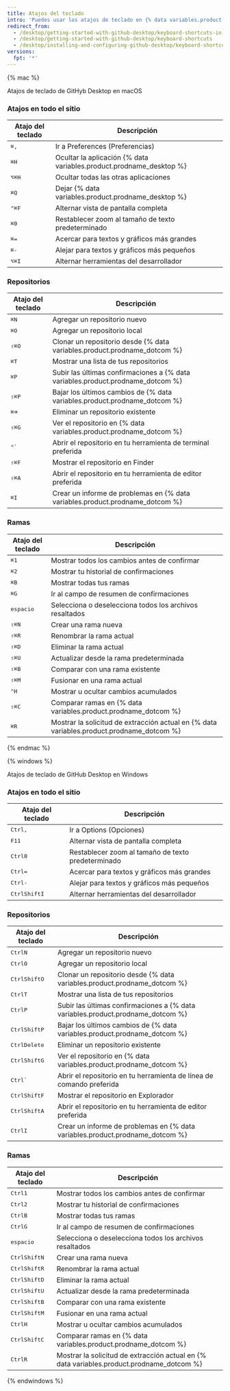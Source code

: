 ```yaml
---
title: Atajos del teclado
intro: 'Puedes usar los atajos de teclado en {% data variables.product.prodname_desktop %}.'
redirect_from:
  - /desktop/getting-started-with-github-desktop/keyboard-shortcuts-in-github-desktop/
  - /desktop/getting-started-with-github-desktop/keyboard-shortcuts
  - /desktop/installing-and-configuring-github-desktop/keyboard-shortcuts
versions:
  fpt: '*'
---
```

{% mac %}

Atajos de teclado de GitHyb Desktop en macOS

### Atajos en todo el sitio

| Atajo del teclado                    | Descripción                                                              |
| ------------------------------------ | ------------------------------------------------------------------------ |
| <kbd>⌘</kbd><kbd>,</kbd>             | Ir a Preferences (Preferencias)                                          |
| <kbd>⌘</kbd><kbd>H</kbd>             | Ocultar la aplicación {% data variables.product.prodname_desktop %} |
| <kbd>⌥</kbd><kbd>⌘</kbd><kbd>H</kbd> | Ocultar todas las otras aplicaciones                                     |
| <kbd>⌘</kbd><kbd>Q</kbd>             | Dejar {% data variables.product.prodname_desktop %}                 |
| <kbd>⌃</kbd><kbd>⌘</kbd><kbd>F</kbd> | Alternar vista de pantalla completa                                      |
| <kbd>⌘</kbd><kbd>0</kbd>             | Restablecer zoom al tamaño de texto predeterminado                       |
| <kbd>⌘</kbd><kbd>=</kbd>             | Acercar para textos y gráficos más grandes                               |
| <kbd>⌘</kbd><kbd>-</kbd>             | Alejar para textos y gráficos más pequeños                               |
| <kbd>⌥</kbd><kbd>⌘</kbd><kbd>I</kbd> | Alternar herramientas del desarrollador                                  |

### Repositorios

| Atajo del teclado                    | Descripción                                                                          |
| ------------------------------------ | ------------------------------------------------------------------------------------ |
| <kbd>⌘</kbd><kbd>N</kbd>             | Agregar un repositorio nuevo                                                         |
| <kbd>⌘</kbd><kbd>O</kbd>             | Agregar un repositorio local                                                         |
| <kbd>⇧</kbd><kbd>⌘</kbd><kbd>O</kbd> | Clonar un repositorio desde {% data variables.product.prodname_dotcom %}        |
| <kbd>⌘</kbd><kbd>T</kbd>             | Mostrar una lista de tus repositorios                                                |
| <kbd>⌘</kbd><kbd>P</kbd>             | Subir las últimas confirmaciones a {% data variables.product.prodname_dotcom %} |
| <kbd>⇧</kbd><kbd>⌘</kbd><kbd>P</kbd> | Bajar los últimos cambios de {% data variables.product.prodname_dotcom %}       |
| <kbd>⌘</kbd><kbd>⌫</kbd>             | Eliminar un repositorio existente                                                    |
| <kbd>⇧</kbd><kbd>⌘</kbd><kbd>G</kbd> | Ver el repositorio en {% data variables.product.prodname_dotcom %}              |
| <kbd>⌃</kbd><kbd>&grave;</kbd>       | Abrir el repositorio en tu herramienta de terminal preferida                         |
| <kbd>⇧</kbd><kbd>⌘</kbd><kbd>F</kbd> | Mostrar el repositorio en Finder                                                     |
| <kbd>⇧</kbd><kbd>⌘</kbd><kbd>A</kbd> | Abrir el repositorio en tu herramienta de editor preferida                           |
| <kbd>⌘</kbd><kbd>I</kbd>             | Crear un informe de problemas en {% data variables.product.prodname_dotcom %}   |

### Ramas

| Atajo del teclado                    | Descripción                                                                                    |
| ------------------------------------ | ---------------------------------------------------------------------------------------------- |
| <kbd>⌘</kbd><kbd>1</kbd>             | Mostrar todos los cambios antes de confirmar                                                   |
| <kbd>⌘</kbd><kbd>2</kbd>             | Mostrar tu historial de confirmaciones                                                         |
| <kbd>⌘</kbd><kbd>B</kbd>             | Mostrar todas tus ramas                                                                        |
| <kbd>⌘</kbd><kbd>G</kbd>             | Ir al campo de resumen de confirmaciones                                                       |
| <kbd>espacio</kbd>                   | Selecciona o deselecciona todos los archivos resaltados                                        |
| <kbd>⇧</kbd><kbd>⌘</kbd><kbd>N</kbd> | Crear una rama nueva                                                                           |
| <kbd>⇧</kbd><kbd>⌘</kbd><kbd>R</kbd> | Renombrar la rama actual                                                                       |
| <kbd>⇧</kbd><kbd>⌘</kbd><kbd>D</kbd> | Eliminar la rama actual                                                                        |
| <kbd>⇧</kbd><kbd>⌘</kbd><kbd>U</kbd> | Actualizar desde la rama predeterminada                                                        |
| <kbd>⇧</kbd><kbd>⌘</kbd><kbd>B</kbd> | Comparar con una rama existente                                                                |
| <kbd>⇧</kbd><kbd>⌘</kbd><kbd>M</kbd> | Fusionar en una rama actual                                                                    |
| <kbd>⌃</kbd><kbd>H</kbd>             | Mostrar u ocultar cambios acumulados                                                           |
| <kbd>⇧</kbd><kbd>⌘</kbd><kbd>C</kbd> | Comparar ramas en {% data variables.product.prodname_dotcom %}                            |
| <kbd>⌘</kbd><kbd>R</kbd>             | Mostrar la solicitud de extracción actual en {% data variables.product.prodname_dotcom %} |

{% endmac %}

{% windows %}

Atajos de teclado de GitHub Desktop en Windows

### Atajos en todo el sitio

| Atajo del teclado                           | Descripción                                        |
| ------------------------------------------- | -------------------------------------------------- |
| <kbd>Ctrl</kbd><kbd>,</kbd>                 | Ir a Options (Opciones)                            |
| <kbd>F11</kbd>                              | Alternar vista de pantalla completa                |
| <kbd>Ctrl</kbd><kbd>0</kbd>                 | Restablecer zoom al tamaño de texto predeterminado |
| <kbd>Ctrl</kbd><kbd>=</kbd>                 | Acercar para textos y gráficos más grandes         |
| <kbd>Ctrl</kbd><kbd>-</kbd>                 | Alejar para textos y gráficos más pequeños         |
| <kbd>Ctrl</kbd><kbd>Shift</kbd><kbd>I</kbd> | Alternar herramientas del desarrollador            |

### Repositorios

| Atajo del teclado                           | Descripción                                                                          |
| ------------------------------------------- | ------------------------------------------------------------------------------------ |
| <kbd>Ctrl</kbd><kbd>N</kbd>                 | Agregar un repositorio nuevo                                                         |
| <kbd>Ctrl</kbd><kbd>O</kbd>                 | Agregar un repositorio local                                                         |
| <kbd>Ctrl</kbd><kbd>Shift</kbd><kbd>O</kbd> | Clonar un repositorio desde {% data variables.product.prodname_dotcom %}        |
| <kbd>Ctrl</kbd><kbd>T</kbd>                 | Mostrar una lista de tus repositorios                                                |
| <kbd>Ctrl</kbd><kbd>P</kbd>                 | Subir las últimas confirmaciones a {% data variables.product.prodname_dotcom %} |
| <kbd>Ctrl</kbd><kbd>Shift</kbd><kbd>P</kbd> | Bajar los últimos cambios de {% data variables.product.prodname_dotcom %}       |
| <kbd>Ctrl</kbd><kbd>Delete</kbd>            | Eliminar un repositorio existente                                                    |
| <kbd>Ctrl</kbd><kbd>Shift</kbd><kbd>G</kbd> | Ver el repositorio en {% data variables.product.prodname_dotcom %}              |
| <kbd>Ctrl</kbd><kbd>&grave;</kbd>           | Abrir el repositorio en tu herramienta de línea de comando preferida                 |
| <kbd>Ctrl</kbd><kbd>Shift</kbd><kbd>F</kbd> | Mostrar el repositorio en Explorador                                                 |
| <kbd>Ctrl</kbd><kbd>Shift</kbd><kbd>A</kbd> | Abrir el repositorio en tu herramienta de editor preferida                           |
| <kbd>Ctrl</kbd><kbd>I</kbd>                 | Crear un informe de problemas en {% data variables.product.prodname_dotcom %}   |

### Ramas

| Atajo del teclado                           | Descripción                                                                                    |
| ------------------------------------------- | ---------------------------------------------------------------------------------------------- |
| <kbd>Ctrl</kbd><kbd>1</kbd>                 | Mostrar todos los cambios antes de confirmar                                                   |
| <kbd>Ctrl</kbd><kbd>2</kbd>                 | Mostrar tu historial de confirmaciones                                                         |
| <kbd>Ctrl</kbd><kbd>B</kbd>                 | Mostrar todas tus ramas                                                                        |
| <kbd>Ctrl</kbd><kbd>G</kbd>                 | Ir al campo de resumen de confirmaciones                                                       |
| <kbd>espacio</kbd>                          | Selecciona o deselecciona todos los archivos resaltados                                        |
| <kbd>Ctrl</kbd><kbd>Shift</kbd><kbd>N</kbd> | Crear una rama nueva                                                                           |
| <kbd>Ctrl</kbd><kbd>Shift</kbd><kbd>R</kbd> | Renombrar la rama actual                                                                       |
| <kbd>Ctrl</kbd><kbd>Shift</kbd><kbd>D</kbd> | Eliminar la rama actual                                                                        |
| <kbd>Ctrl</kbd><kbd>Shift</kbd><kbd>U</kbd> | Actualizar desde la rama predeterminada                                                        |
| <kbd>Ctrl</kbd><kbd>Shift</kbd><kbd>B</kbd> | Comparar con una rama existente                                                                |
| <kbd>Ctrl</kbd><kbd>Shift</kbd><kbd>M</kbd> | Fusionar en una rama actual                                                                    |
| <kbd>Ctrl</kbd><kbd>H</kbd>                 | Mostrar u ocultar cambios acumulados                                                           |
| <kbd>Ctrl</kbd><kbd>Shift</kbd><kbd>C</kbd> | Comparar ramas en {% data variables.product.prodname_dotcom %}                            |
| <kbd>Ctrl</kbd><kbd>R</kbd>                 | Mostrar la solicitud de extracción actual en {% data variables.product.prodname_dotcom %} |

{% endwindows %}
